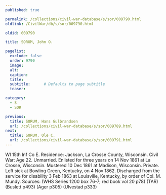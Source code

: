 ```yaml
---
published: true

permalink: /collections/civil-war-database/s/sor/009790.html
oldlink: /CivilWar/db/s/sor/009790.html

oldid: 009790

title: SORUM, John O.

pagelist:
  exclude: false
  order: 9790
  image: 
  alt:
  caption:
  title:
  subtitle:      # Defaults to page subtitle
  teaser:

category: 
  - S 
  - SOR

previous:
  title: SORUM, Hans Gulbrandsen
  url: /collections/civil-war-database/s/sor/009789.html  
next:
  title: SORUM, Ole C.
  url: /collections/civil-war-database/s/sor/009791.html   
---
```

WI 15th Inf Co E. Residence: Jackson, La Crosse County, Wisconsin. Civil War: Age 22. Unmarried. Enlisted for three years on 14 Nov 1861 at La Crosse, Wisconsin. Mustered 10 Dec 1861 at Madison, Wisconsin. Private. Left sick at Bowling Green, Kentucky, on 4 Nov 1862. Discharged from the service for disability 3 Feb 1863 at Louisville, Kentucky, by order of Col. M. Mundy. Sources: (WHS Series 1200 box 76-7; red book vol 20 p78) (TAR) (Buslett p493) (Ager p305) (Ulvestad p333)